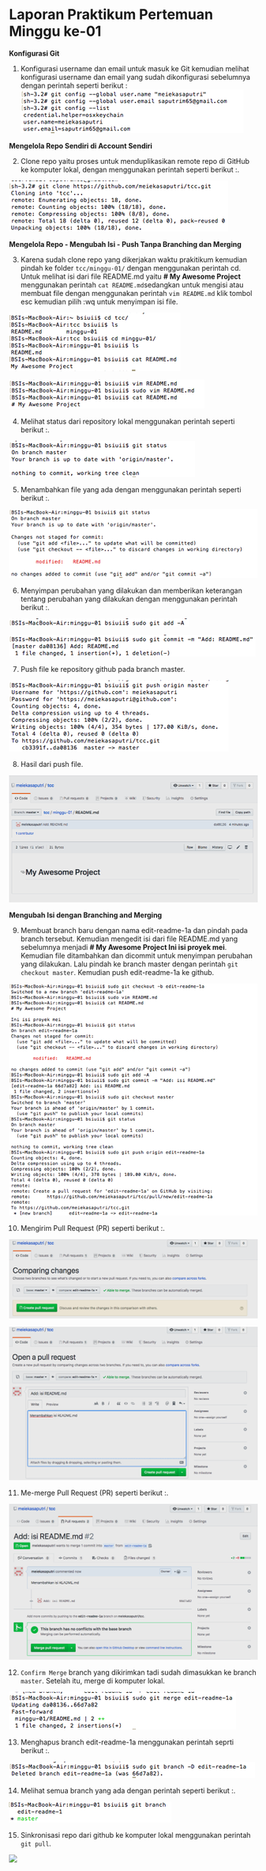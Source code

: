 # Laporan Praktikum Pertemuan Minggu ke-01

**Konfigurasi Git**

1. Konfigurasi username dan email untuk masuk ke Git kemudian melihat konfigurasi username dan email yang sudah dikonfigurasi sebelumnya dengan perintah seperti berikut :
![](tcc/1.png)

**Mengelola Repo Sendiri di Account Sendiri**

2. Clone repo yaitu proses untuk menduplikasikan remote repo di GitHub ke komputer lokal, dengan menggunakan perintah seperti berikut :.

![](tcc/2.png)

**Mengelola Repo - Mengubah Isi - Push Tanpa Branching dan Merging**

3. Karena sudah clone repo yang dikerjakan waktu prakitikum kemudian pindah ke folder `tcc/minggu-01/` dengan menggunakan perintah cd. Untuk  melihat isi dari file README.md yaitu **# My Awesome Project** menggunakan perintah `cat README.md`sedangkan untuk mengisi atau membuat file dengan menggunakan perintah `vim README.md` klik tombol esc kemudian pilih :wq untuk menyimpan isi file.

![](tcc/3.png)

![](tcc/3a.png)

4. Melihat status dari repository lokal menggunakan perintah seperti berikut :.

![](tcc/4.png)

5. Menambahkan file yang ada dengan menggunakan perintah seperti berikut :.

![](tcc/5.png)

6. Menyimpan perubahan yang dilakukan dan memberikan keterangan tentang perubahan yang dilakukan dengan menggunakan perintah berikut :.

![](tcc/6.png)

![](tcc/6a.png)

7. Push file ke repository github pada branch master.

![](tcc/7.png)

8. Hasil dari push file.

![](tcc/8.png)

**Mengubah Isi dengan Branching and Merging**

9. Membuat branch baru dengan nama edit-readme-1a dan pindah pada branch tersebut. Kemudian mengedit isi dari file README.md yang sebelumnya menjadi **# My Awesome Project Ini isi proyek mei**. Kemudian file ditambahkan dan dicommit untuk menyimpan perubahan yang dilakukan. Lalu pindah ke branch master dengan perintah `git checkout master`. Kemudian push edit-readme-1a ke github.

![](tcc/9.png)

10. Mengirim Pull Request (PR) seperti berikut :.

![](tcc/10.png)

![](tcc/10a.png)

11. Me-merge Pull Request (PR) seperti berikut :.

![](tcc/11.png)

12. `Confirm Merge` branch yang dikirimkan tadi sudah dimasukkan ke branch `master`. Setelah itu, merge di komputer lokal.

![](tcc/12.png)

13. Menghapus branch edit-readme-1a menggunakan perintah seprti berikut :.

![](tcc/13.png)

14. Melihat semua branch yang ada dengan perintah seperti berikut :.

![](tcc/14.png)

15. Sinkronisasi repo dari github ke komputer lokal menggunakan perintah `git pull`.

![](tcc/15M.png)
